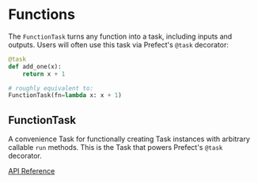 # Functions

The `FunctionTask` turns any function into a task, including inputs and outputs. Users will often use this task via Prefect's `@task` decorator:

```python
@task
def add_one(x):
    return x + 1

# roughly equivalent to:
FunctionTask(fn=lambda x: x + 1)
```

## FunctionTask <Badge text="task"/>

A convenience Task for functionally creating Task instances with arbitrary callable `run` methods. This is the Task that powers Prefect's `@task` decorator.

[API Reference](/api/unreleased/tasks/function.html#prefect-tasks-core-function-functiontask)
